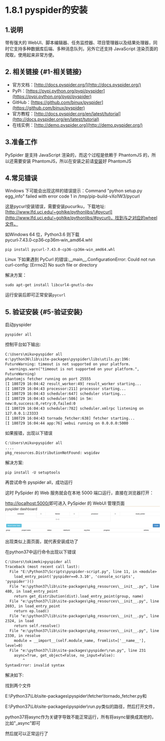 # 1.8.1 pyspider的安装

## 1.说明

带有强大的 WebUI、脚本编辑器、任务监控器、项目管理器以及结果处理器，同时它支持多种数据库后端、多种消息队列，另外它还支持 JavaScript 渲染页面的爬取，使用起来非常方便。

## 2. 相关链接 {#1-相关链接}

* 官方文档：[http://docs.pyspider.org/](http://docs.pyspider.org/)
* PyPi：[https://pypi.python.org/pypi/pyspider](https://pypi.python.org/pypi/pyspider)
* GitHub：[https://github.com/binux/pyspider](https://github.com/binux/pyspider)
* 官方教程：[http://docs.pyspider.org/en/latest/tutorial](http://docs.pyspider.org/en/latest/tutorial)
* 在线实例：[http://demo.pyspider.org](http://demo.pyspider.org/)

## 3.准备工作

PySpider 是支持 JavaScript 渲染的，而这个过程是依赖于 PhantomJS 的，所以还需要安装 PhantomJS，所以在安装之前请[安装](../12-qing-qiu-ku-de-an-zhuang/125-phantomjsde-an-zhuang.md)好 PhantomJS

## 4.常见错误

Windows 下可能会出现这样的错误提示：Command "python setup.py egg\_info" failed with error code 1 in /tmp/pip-build-vXo1W3/pycurl

这是pycurl安装错误，需要安装pucurlku，下载地址:[http://www.lfd.uci.edu/~gohlke/pythonlibs/\#pycurl](http://www.lfd.uci.edu/~gohlke/pythonlibs/#pycurl)，找到与之对应的wheel文件。

如Windows 64 位，Python3.6 则下载 pycurl‑7.43.0‑cp36‑cp36m‑win\_amd64.whl

```text
pip install pycurl‑7.43.0‑cp36‑cp36m‑win_amd64.whl
```

Linux 下如果遇到 PyCurl 的错误:\_\_main\_\_.ConfigurationError: Could not run curl-config: \[Errno2\] No such file or directory

解决方案：

```text
sudo apt-get install libcurl4-gnutls-dev
```

运行安装后即可正常安装`pycurl`

## 5. 验证安装 {#5-验证安装}

启动pyspider

```text
pyspider all
```

控制平台如下输出:

```text
C:\Users\miku>pyspider all
e:\python36\lib\site-packages\pyspider\libs\utils.py:196: FutureWarning: timeout is not supported on your platform.
  warnings.warn("timeout is not supported on your platform.", FutureWarning)
phantomjs fetcher running on port 25555
[I 180729 16:04:42 result_worker:49] result_worker starting...
[I 180729 16:04:43 processor:211] processor starting...
[I 180729 16:04:43 scheduler:647] scheduler starting...
[I 180729 16:04:43 scheduler:586] in 5m: new:0,success:0,retry:0,failed:0
[I 180729 16:04:43 scheduler:782] scheduler.xmlrpc listening on 127.0.0.1:23333
[I 180729 16:04:43 tornado_fetcher:638] fetcher starting...
[I 180729 16:04:44 app:76] webui running on 0.0.0.0:5000
```

如果报错，出现以下错误

```text
C:\Users\miku>pyspider all
....
pkg_resources.DistributionNotFound: wsgidav
```

解决方案:

```text
pip install -U setuptools
```

再尝试命令 pyspider all，成功运行

这时 PySpider 的 Web 服务就会在本地 5000 端口运行，直接在浏览器打开：

[http://localhost:5000/](http://localhost:5000/)即可进入 PySpider 的 WebUI 管理页面![](../../.gitbook/assets/1.8.1-2.png)出现类似上面页面，就代表安装成功了

在python37中运行命令出现以下错误

```
C:\Users\tokimeki>pyspider all
Traceback (most recent call last):
  File "E:\Python37\Scripts\pyspider-script.py", line 11, in <module>
    load_entry_point('pyspider==0.3.10', 'console_scripts', 'pyspider')()
  File "e:\python37\lib\site-packages\pkg_resources\__init__.py", line 480, in load_entry_point
    return get_distribution(dist).load_entry_point(group, name)
  File "e:\python37\lib\site-packages\pkg_resources\__init__.py", line 2693, in load_entry_point
    return ep.load()
  File "e:\python37\lib\site-packages\pkg_resources\__init__.py", line 2324, in load
    return self.resolve()
  File "e:\python37\lib\site-packages\pkg_resources\__init__.py", line 2330, in resolve
    module = __import__(self.module_name, fromlist=['__name__'], level=0)
  File "e:\python37\lib\site-packages\pyspider\run.py", line 231
    async=True, get_object=False, no_input=False):
        ^
SyntaxError: invalid syntax
```

解决如下:

找到两个文件

E:\Python37\Lib\site-packages\pyspider\fetcher\tornado\_fetcher.py和

E:\Python37\Lib\site-packages\pyspider\run.py类似的路径，然后打开文件，

python37将async作为关键字导致不能正常运行，所有将async替换成其他的，比如"\_async"即可

然后就可以正常运行了



